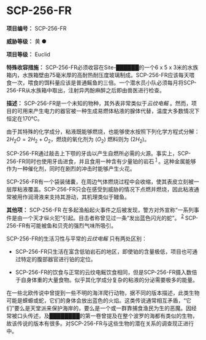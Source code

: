 # SCP-256-FR
**项目编号：**  SCP-256-FR

**威胁等级：**  黄 ●

**项目等级：**  Euclid

**特殊收容措施：**  SCP-256-FR必须收容在Site-██████的一个6 x 5 x 3米的水族箱内，水族箱壁由75毫米厚的高耐热耐压度玻璃制成。SCP-256-FR应该每天喂食一次，喂食的饵料量应该是普通鳐鱼的三倍。一个潜水员小队必须每月将SCP-256-FR从水族箱中取出，注射异丙酚麻醉之后即由兽医进行检查。

**描述：**  SCP-256-FR是一个未知的物种，其外表非常类似于*云纹电鳐* 。然而，项目的可用来产生电力的器官被一种生成易燃体粘液的腺体代替，温度大多数情况下恒定在170℃。

由于其特殊的化学成分，粘液既能够燃烧，也能够使水按照下列化学方程式分解： $2H_{2}O = 2H_{2} + O_{2}$，燃烧的氧化剂为 ($O_{2}$) 燃料则为 ($2H_{2}$)。

SCP-256-FR通过敲击上下颚的牙齿以产生自燃所必需的火源。事实上，SCP-256-FR同时也使用牙齿进食，并且食用一种含有少量铂的岩石<sup class='footnoteref'>
 <a shape='rect' class='footnoteref' id='footnoteref-1' href='javascript:;' onclick='WIKIDOT.page.utils.scrollToReference(&apos;footnote-1&apos;)'>1</a>
</sup>。这种金属能够作为一种催化剂，同时在剧烈的冲击时能够产生火花。

SCP-256-FR有一个袋装储囊，在周边气体燃烧过程中会收缩，使其表皮立刻被一层厚粘液覆盖。SCP-256-FR只会在感受到威胁的情况下点燃并燃烧，因此粘液通常被用作润滑液来支持其游动，其机理类似于鳗鱼。

**其他项：**  SCP-256-FR 在多起渔船起火事件之后被发现，警方对外宣称“一系列事件是由一个天才纵火犯”引起。目击者称曾见过一条“发出蓝色闪光的蛇”。<sup class='footnoteref'>
 <a shape='rect' class='footnoteref' id='footnoteref-2' href='javascript:;' onclick='WIKIDOT.page.utils.scrollToReference(&apos;footnote-2&apos;)'>2</a>
</sup> SCP-256-FR有可能被鱼和贝壳的强烈气味所吸引。

SCP-256-FR的生活习性与平常的*云纹电鳐* 只有两处区别：

- SCP-256-FR只生活在富含低铂岩石的地区，即使铂的含量极低，项目也可通过特定的腹部器官进行铂的定位。

- SCP-256-FR的饮食与正常的云纹电鳐饮食相同，但是SCP-256-FR摄入数倍于自身体重的大量食物。似乎其化学成分复杂的粘液的分泌需要极多的能量。

在一些北欧传说中曾提到一些不明的海洋爬行动物，据不同的版本描述，此类生物可能是蝾螈或蛇，它们的身体会放出蓝色的火焰。这类传说通常相互矛盾，“它们”要么是天堂派来保护海岸的，要么是一个或一群靠捕食渔民为生的恶魔。因经常被口头传述，及████████的第一卷曾提及在整个波罗的海都有类似的生物，故该传说的版本有很多。对SCP-256-FR与这些生物的潜在关系的调查现正进行中。

